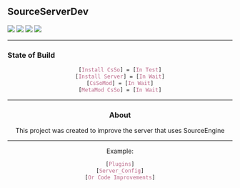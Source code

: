 ## SourceServerDev

![](http://img.shields.io/badge/status-In_Process-gren.png)
![](http://img.shields.io/github/v/release/ViniciusRed/SourceServerDev?display_name=tag)
![](http://img.shields.io/badge/Bug-1-red.png)
![](http://img.shields.io/badge/Update-1-gren.png)
___
### State of Build
<div align="center">

```CSS
[Install CsSo] = [In Test]
[Install Server] = [In Wait]
[CsSoMod] = [In Wait]
[MetaMod CsSo] = [In Wait]
```
___
### About
This project was created to improve the server that uses SourceEngine
___
Example:
<div align="center">

```CSS
[Plugins]
[Server_Config]
[Or Code Improvements]
```
<div/>
